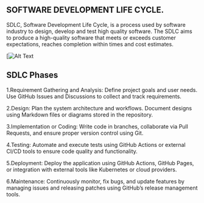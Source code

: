 ## SOFTWARE DEVELOPMENT LIFE CYCLE.
SDLC, Software Development Life Cycle, is a process used by software industry to design, develop and test high quality software. The SDLC aims to produce a high-quality software that meets or
exceeds customer expectations, reaches completion within times and cost estimates.

[![Alt Text](https://www.softwaretestinghelp.com/wp-content/qa/uploads/2018/04/SDLC-Cycle.jpg)


## SDLC Phases

1.Requirement Gathering and Analysis: Define project goals and user needs. Use GitHub Issues and Discussions to collect and track requirements.

2.Design: Plan the system architecture and workflows. Document designs using Markdown files or diagrams stored in the repository.

3.Implementation or Coding: Write code in branches, collaborate via Pull Requests, and ensure proper version control using Git.

4.Testing: Automate and execute tests using GitHub Actions or external CI/CD tools to ensure code quality and functionality.

5.Deployment: Deploy the application using GitHub Actions, GitHub Pages, or integration with external tools like Kubernetes or cloud providers.

6.Maintenance: Continuously monitor, fix bugs, and update features by managing issues and releasing patches using GitHub’s release management tools.
